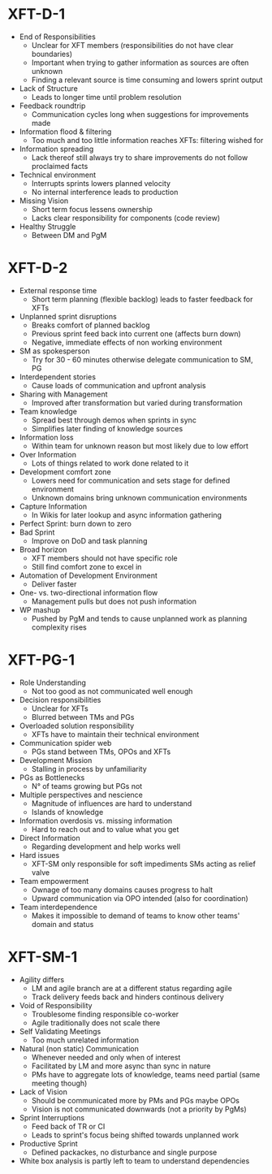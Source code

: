 # XFT-D-1

- End of Responsibilities
   - Unclear for XFT members (responsibilities do not have clear boundaries)
   - Important when trying to gather information as sources are often unknown
   - Finding a relevant source is time consuming and lowers sprint output
- Lack of Structure
   - Leads to longer time until problem resolution
- Feedback roundtrip
   - Communication cycles long when suggestions for improvements made
- Information flood & filtering
   - Too much and too little information reaches XFTs: filtering wished for
- Information spreading
   - Lack thereof still always try to share improvements do not follow proclaimed facts
- Technical environment
   - Interrupts sprints lowers planned velocity
   - No internal interference leads to production
- Missing Vision
   - Short term focus lessens ownership
   - Lacks clear responsibility for components (code review)
- Healthy Struggle
   - Between DM and PgM

# XFT-D-2

- External response time
   - Short term planning (flexible backlog) leads to faster feedback for XFTs
- Unplanned sprint disruptions
   - Breaks comfort of planned backlog
   - Previous sprint feed back into current one (affects burn down)
   - Negative, immediate effects of non working environment
- SM as spokesperson
   - Try for 30 - 60 minutes otherwise delegate communication to SM, PG
- Interdependent stories
   - Cause loads of communication and upfront analysis
- Sharing with Management
   - Improved after transformation but varied during transformation
- Team knowledge
   - Spread best through demos when sprints in sync
   - Simplifies later finding of knowledge sources
- Information loss
   - Within team for unknown reason but most likely due to low effort
- Over Information
   - Lots of things related to work done related to it
- Development comfort zone
   - Lowers need for communication and sets stage for defined environment
   - Unknown domains bring unknown communication environments
- Capture Information
   - In Wikis for later lookup and async information gathering
- Perfect Sprint: burn down to zero
- Bad Sprint
   - Improve on DoD and task planning
- Broad horizon
   - XFT members should not have specific role
   - Still find comfort zone to excel in
- Automation of Development Environment
   - Deliver faster
- One- vs. two-directional information flow
   - Management pulls but does not push information
- WP mashup
   - Pushed by PgM and tends to cause unplanned work as  planning complexity rises

# XFT-PG-1

- Role Understanding
   - Not too good as not communicated well enough
- Decision responsibilities
   - Unclear for XFTs
   - Blurred between TMs and PGs
- Overloaded solution responsibility
   - XFTs have to maintain their technical environment
- Communication spider web
   - PGs stand between TMs, OPOs and XFTs
- Development Mission
   - Stalling in process by unfamiliarity
- PGs as Bottlenecks
   - N° of teams growing but PGs not
- Multiple perspectives and nescience
   - Magnitude of influences are hard to understand
   - Islands of knowledge
- Information overdosis vs. missing information
   - Hard to reach out and to value what you get
- Direct Information
   - Regarding development and help works well
- Hard issues
   - XFT-SM only responsible for soft impediments SMs acting as relief valve
- Team empowerment
   - Ownage of too many domains causes progress to halt
   - Upward communication via OPO intended (also for coordination)
- Team interdependence
   - Makes it impossible to demand of teams to know other teams' domain and status

# XFT-SM-1

- Agility differs
   - LM and agile branch are at a different status regarding agile
   - Track delivery feeds back and hinders continous delivery
- Void of Responsibility
   - Troublesome finding responsible co-worker
   - Agile traditionally does not scale there
- Self Validating Meetings
   - Too much unrelated information
- Natural (non static) Communication
   - Whenever needed and only when of interest
   - Facilitated by LM and more async than sync in nature
   - PMs have to aggregate lots of knowledge, teams need partial (same meeting though)
- Lack of Vision
   - Should be communicated more by PMs and PGs maybe OPOs
   - Vision is not communicated downwards (not a priority by PgMs)
- Sprint Interruptions
   - Feed back of TR or CI
   - Leads to sprint's focus being shifted towards unplanned work
- Productive Sprint
   - Defined packackes, no disturbance and single purpose
- White box analysis is partly left to team to understand dependencies
